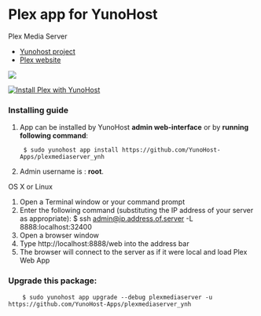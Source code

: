 # Plex app for YunoHost
Plex Media Server

- [Yunohost project](https://yunohost.org)
- [Plex website](https://plex.tv/)

![](https://nyro.ovh/wp-content/uploads/2017/12/plex_wallpaper_011-1040x585.jpg)


[![Install Plex with YunoHost](https://install-app.yunohost.org/install-with-yunohost.png)](https://install-app.yunohost.org/?app=plex)

### Installing guide

 1. App can be installed by YunoHost **admin web-interface** or by **running following command**:

         $ sudo yunohost app install https://github.com/YunoHost-Apps/plexmediaserver_ynh
 1. Admin username is : **root**.
 
 OS X or Linux

   1. Open a Terminal window or your command prompt
   2. Enter the following command (substituting the IP address of your server as appropriate):
   $ ssh admin@ip.address.of.server -L 8888:localhost:32400
   3. Open a browser window
   4. Type http://localhost:8888/web into the address bar
   5. The browser will connect to the server as if it were local and load Plex Web App

 
### Upgrade this package:

        $ sudo yunohost app upgrade --debug plexmediaserver -u https://github.com/YunoHost-Apps/plexmediaserver_ynh

